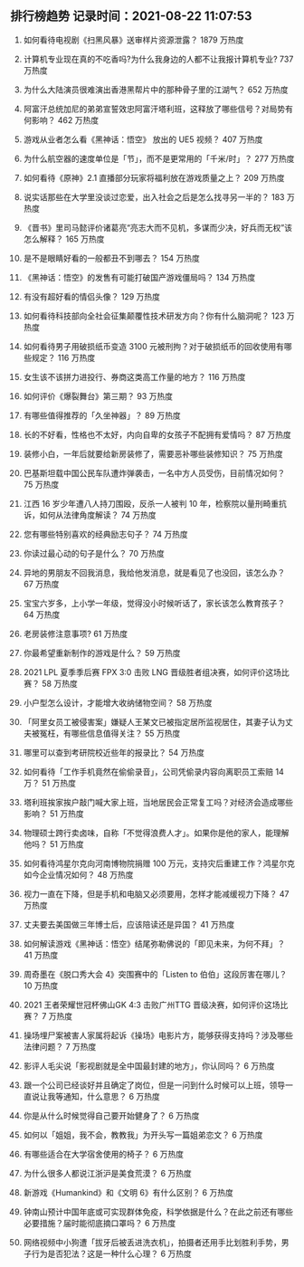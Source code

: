 
## 排行榜趋势 记录时间：2021-08-22 11:07:53
  
  1. 如何看待电视剧《扫黑风暴》送审样片资源泄露？ 1879 万热度
    
  2. 计算机专业现在真的不吃香吗?为什么我身边的人都不让我报计算机专业? 737 万热度
    
  3. 为什么大陆演员很难演出香港黑帮片中的那种骨子里的江湖气？ 652 万热度
    
  4. 阿富汗总统加尼的弟弟宣誓效忠阿富汗塔利班，这释放了哪些信号？对局势有何影响？ 462 万热度
    
  5. 游戏从业者怎么看《黑神话：悟空》 放出的 UE5 视频？ 407 万热度
    
  6. 为什么航空器的速度单位是「节」，而不是更常用的「千米/时」？ 277 万热度
    
  7. 如何看待《原神》2.1 直播部分玩家将福利放在游戏质量之上？ 209 万热度
    
  8. 说实话那些在大学里没谈过恋爱，出入社会之后是怎么找寻另一半的？ 183 万热度
    
  9. 《晋书》里司马懿评价诸葛亮“亮志大而不见机，多谋而少决，好兵而无权”该怎么解释？ 165 万热度
    
  10. 是不是眼睛好看的一般都丑不到哪去？ 154 万热度
    
  11. 《黑神话：悟空》的发售有可能打破国产游戏僵局吗？ 134 万热度
    
  12. 有没有超好看的情侣头像？ 129 万热度
    
  13. 如何看待科技部向全社会征集颠覆性技术研发方向？你有什么脑洞呢？ 123 万热度
    
  14. 如何看待男子用破损纸币变造 3100 元被刑拘？对于破损纸币的回收使用有哪些规定？ 116 万热度
    
  15. 女生该不该拼力进投行、券商这类高工作量的地方？ 116 万热度
    
  16. 如何评价《爆裂舞台》第三期？ 93 万热度
    
  17. 有哪些值得推荐的「久坐神器」？ 89 万热度
    
  18. 长的不好看，性格也不太好，内向自卑的女孩子不配拥有爱情吗？ 87 万热度
    
  19. 装修小白，一年后就要给新房装修了，需要恶补哪些装修知识？ 75 万热度
    
  20. 巴基斯坦载中国公民车队遭炸弹袭击，一名中方人员受伤，目前情况如何？ 75 万热度
    
  21. 江西 16 岁少年遭八人持刀围殴，反杀一人被判 10 年，检察院以量刑畸重抗诉，如何从法律角度解读？ 74 万热度
    
  22. 您有哪些特别喜欢的经典励志句子？ 74 万热度
    
  23. 你读过最心动的句子是什么？ 70 万热度
    
  24. 异地的男朋友不回我消息，我给他发消息，就是看见了也没回，该怎么办？ 67 万热度
    
  25. 宝宝六岁多，上小学一年级，觉得没小时候听话了，家长该怎么教育孩子？ 64 万热度
    
  26. 老房装修注意事项? 61 万热度
    
  27. 你最希望重新制作的游戏是什么？ 59 万热度
    
  28. 2021 LPL 夏季季后赛 FPX 3:0 击败 LNG 晋级胜者组决赛，如何评价这场比赛？ 58 万热度
    
  29. 小户型怎么设计，才能增大收纳储物空间？ 58 万热度
    
  30. 「阿里女员工被侵害案」嫌疑人王某文已被指定居所监视居住，其妻子认为丈夫被冤枉，有哪些信息值得关注？ 55 万热度
    
  31. 哪里可以查到考研院校近些年的报录比？ 54 万热度
    
  32. 如何看待「工作手机竟然在偷偷录音」，公司凭偷录内容向离职员工索赔 14 万？ 51 万热度
    
  33. 塔利班挨家挨户敲门喊大家上班，当地居民会正常复工吗？对经济会造成哪些影响？ 51 万热度
    
  34. 物理硕士跨行卖卤味，自称「不觉得浪费人才」。如果你是他的家人，能理解他吗？ 51 万热度
    
  35. 如何看待鸿星尔克向河南博物院捐赠 100 万元，支持灾后重建工作？鸿星尔克如今企业情况如何？ 48 万热度
    
  36. 视力一直在下降，但是手机和电脑又必须要用，怎样才能减缓视力下降？ 47 万热度
    
  37. 丈夫要去美国做三年博士后，应该陪读还是异国？ 41 万热度
    
  38. 如何解读游戏《黑神话：悟空》结尾弥勒佛说的「即见未来，为何不拜」？ 41 万热度
    
  39. 周奇墨在《脱口秀大会 4》突围赛中的「Listen to 伯伯」这段厉害在哪儿？ 10 万热度
    
  40. 2021 王者荣耀世冠杯佛山GK 4:3 击败广州TTG 晋级决赛，如何评价这场比赛？ 7 万热度
    
  41. 操场埋尸案被害人家属将起诉《操场》电影片方，能够获得支持吗？涉及哪些法律问题？ 7 万热度
    
  42. 影评人毛尖说「影视剧就是全中国最封建的地方」，你认同吗？ 6 万热度
    
  43. 跟一个公司已经谈好并且确定了岗位，但是一问到什么时候可以上班，领导一直说让我等通知，什么意思？ 6 万热度
    
  44. 你是从什么时候觉得自己要开始健身了？ 6 万热度
    
  45. 如何以「姐姐，我不会，教教我」为开头写一篇姐弟恋文？ 6 万热度
    
  46. 有哪些适合在大学宿舍使用的椅子？ 6 万热度
    
  47. 为什么很多人都说江浙沪是美食荒漠？ 6 万热度
    
  48. 新游戏《Humankind》和《文明 6》有什么区别？ 6 万热度
    
  49. 钟南山预计中国年底或可实现群体免疫，科学依据是什么？在此之前还有哪些必要措施？届时能彻底摘口罩吗？ 6 万热度
    
  50. 网络视频中小狗遭「拔牙后被丢进洗衣机」，拍摄者还用手比划胜利手势，男子行为是否犯法？这是一种什么心理？ 6 万热度
    